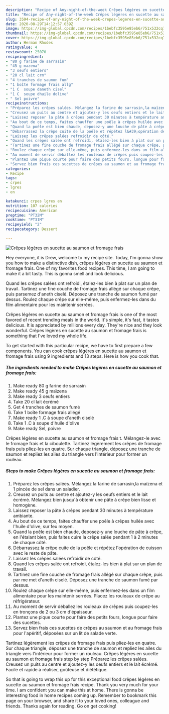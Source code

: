 ```yaml
---
description: "Recipe of Any-night-of-the-week Crêpes légères en sucette au saumon et fromage frais"
title: "Recipe of Any-night-of-the-week Crêpes légères en sucette au saumon et fromage frais"
slug: 3594-recipe-of-any-night-of-the-week-crepes-legeres-en-sucette-au-saumon-et-fromage-frais
date: 2020-08-29T14:12:57.039Z
image: https://img-global.cpcdn.com/recipes/1bebfc3595e85eb6/751x532cq70/crepes-legeres-en-sucette-au-saumon-et-fromage-frais-photo-principale-de-la-recette.jpg
thumbnail: https://img-global.cpcdn.com/recipes/1bebfc3595e85eb6/751x532cq70/crepes-legeres-en-sucette-au-saumon-et-fromage-frais-photo-principale-de-la-recette.jpg
cover: https://img-global.cpcdn.com/recipes/1bebfc3595e85eb6/751x532cq70/crepes-legeres-en-sucette-au-saumon-et-fromage-frais-photo-principale-de-la-recette.jpg
author: Herman Rhodes
ratingvalue: 4
reviewcount: 25070
recipeingredient:
- "80 g farine de sarrasin"
- "45 g mazena"
- "3 oeufs entiers"
- "20 cl lait crm"
- "4 tranches de saumon fum"
- "1 boîte formage frais allg"
- "1 C  soupe daneth cisel"
- "1 C  soupe dhuile dolive"
- " Sel poivre"
recipeinstructions:
- "Préparez les crêpes salées. Mélangez la farine de sarrasin,la maïzena et 1 pincée de sel dans un saladier."
- "Creusez un puits au centre et ajoutez-y les oeufs entiers et le lait écrémé. Mélangez bien jusqu&#39;à obtenir une pâte à crêpe bien lisse et homogène."
- "Laissez reposer la pâte à crêpes pendant 30 minutes à température ambiante."
- "Au bout de ce temps, faites chauffer une poêle à crêpes huilée avec l&#39;huile d&#39;olive, sur feu moyen."
- "Quand la poêle est bien chaude, deposez-y une louche de pâte à crêpe, en l&#39;étalant bien, puis faites cuire la crêpe salée pendant 1 à 2 minutes de chaque côté."
- "Débarrassez la crêpe cuite de la poêle et répétez l&#39;opération de cuisson avec le reste de pâte."
- "Laissez les crêpes salées refroidir de côté."
- "Quand les crêpes salée ont refroidi, étalez-les bien à plat sur un plan de travail."
- "Tartinez une fine couche de fromage frais allégé sur chaque crêpe, puis par me met d&#39;aneth ciselé. Déposez une tranche de saumon fumé par dessus."
- "Roulez chaque crêpe sur elle-même, puis enfermez-les dans un film alimentaire pour les maintenir serrées. Placez les rouleaux de crêpe au réfrigérateur."
- "Au moment de servir déballez les rouleaux de crêpes puis coupez-les en tronçons de 2 ou 3 cm d&#39;épaisseur."
- "Plantez une pique courte pour faire des petits fours, longue pour faire des sucettes."
- "Servez bien frais ces sucettes de crêpes au saumon et au fromage frais pour l&#39;apéritif, déposées sur un lit de salade verte."
categories:
- Recipe
tags:
- crpes
- lgres
- en

katakunci: crpes lgres en 
nutrition: 107 calories
recipecuisine: American
preptime: "PT32M"
cooktime: "PT31M"
recipeyield: "2"
recipecategory: Dessert

---
```



![Crêpes légères en sucette au saumon et fromage frais](https://img-global.cpcdn.com/recipes/1bebfc3595e85eb6/751x532cq70/crepes-legeres-en-sucette-au-saumon-et-fromage-frais-photo-principale-de-la-recette.jpg)

Hey everyone, it is Drew, welcome to my recipe site. Today, I'm gonna show you how to make a distinctive dish, crêpes légères en sucette au saumon et fromage frais. One of my favorites food recipes. This time, I am going to make it a bit tasty. This is gonna smell and look delicious.

Quand les crêpes salées ont refroidi, étalez-les bien à plat sur un plan de travail. Tartinez une fine couche de fromage frais allégé sur chaque crêpe, puis parsemez d&#39;aneth ciselé. Déposez une tranche de saumon fumé par dessus. Roulez chaque crêpe sur elle-même, puis enfermez-les dans du film alimentaire pour les maintenir serrées.

Crêpes légères en sucette au saumon et fromage frais is one of the most favored of recent trending meals in the world. It's simple, it's fast, it tastes delicious. It is appreciated by millions every day. They're nice and they look wonderful. Crêpes légères en sucette au saumon et fromage frais is something that I've loved my whole life.


To get started with this particular recipe, we have to first prepare a few components. You can cook crêpes légères en sucette au saumon et fromage frais using 9 ingredients and 13 steps. Here is how you cook that.

<!--inarticleads1-->

##### The ingredients needed to make Crêpes légères en sucette au saumon et fromage frais:

1. Make ready 80 g farine de sarrasin
1. Make ready 45 g maïzena
1. Make ready 3 oeufs entiers
1. Take 20 cl lait écrémé
1. Get 4 tranches de saumon fumé
1. Take 1 boîte formage frais allégé
1. Make ready 1 .C à soupe d&#39;aneth ciselé
1. Take 1 .C à soupe d&#39;huile d&#39;olive
1. Make ready  Sel, poivre


Crêpes légères en sucette au saumon et fromage frais t. Mélangez-le avec le fromage frais et la ciboulette. Tartinez légèrement les crêpes de fromage frais puis pliez-les en quatre. Sur chaque triangle, déposez une tranche de saumon et repliez les ailes du triangle vers l&#39;intérieur pour former un rouleau. 

<!--inarticleads2-->

##### Steps to make Crêpes légères en sucette au saumon et fromage frais:

1. Préparez les crêpes salées. Mélangez la farine de sarrasin,la maïzena et 1 pincée de sel dans un saladier.
1. Creusez un puits au centre et ajoutez-y les oeufs entiers et le lait écrémé. Mélangez bien jusqu&#39;à obtenir une pâte à crêpe bien lisse et homogène.
1. Laissez reposer la pâte à crêpes pendant 30 minutes à température ambiante.
1. Au bout de ce temps, faites chauffer une poêle à crêpes huilée avec l&#39;huile d&#39;olive, sur feu moyen.
1. Quand la poêle est bien chaude, deposez-y une louche de pâte à crêpe, en l&#39;étalant bien, puis faites cuire la crêpe salée pendant 1 à 2 minutes de chaque côté.
1. Débarrassez la crêpe cuite de la poêle et répétez l&#39;opération de cuisson avec le reste de pâte.
1. Laissez les crêpes salées refroidir de côté.
1. Quand les crêpes salée ont refroidi, étalez-les bien à plat sur un plan de travail.
1. Tartinez une fine couche de fromage frais allégé sur chaque crêpe, puis par me met d&#39;aneth ciselé. Déposez une tranche de saumon fumé par dessus.
1. Roulez chaque crêpe sur elle-même, puis enfermez-les dans un film alimentaire pour les maintenir serrées. Placez les rouleaux de crêpe au réfrigérateur.
1. Au moment de servir déballez les rouleaux de crêpes puis coupez-les en tronçons de 2 ou 3 cm d&#39;épaisseur.
1. Plantez une pique courte pour faire des petits fours, longue pour faire des sucettes.
1. Servez bien frais ces sucettes de crêpes au saumon et au fromage frais pour l&#39;apéritif, déposées sur un lit de salade verte.


Tartinez légèrement les crêpes de fromage frais puis pliez-les en quatre. Sur chaque triangle, déposez une tranche de saumon et repliez les ailes du triangle vers l&#39;intérieur pour former un rouleau. Crêpes légères en sucette au saumon et fromage frais step by step Préparez les crêpes salées. Creusez un puits au centre et ajoutez-y les oeufs entiers et le lait écrémé. Facile et rapide à réaliser, goûteuse et diététique. 

So that is going to wrap this up for this exceptional food crêpes légères en sucette au saumon et fromage frais recipe. Thank you very much for your time. I am confident you can make this at home. There is gonna be interesting food in home recipes coming up. Remember to bookmark this page on your browser, and share it to your loved ones, colleague and friends. Thanks again for reading. Go on get cooking!
